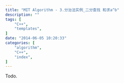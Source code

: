 ```yaml
---
title: "MIT Algorithm - 3.分治法实例_二分查找 和求a^b"
description: ""
tags: [
    "C++",
    "templates",
]
date: "2014-06-05 10:20:33"
categories: [
    "algorithm",
    "C++",
    "index",
]
---
```


Todo.
